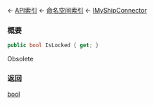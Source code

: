 ← [API索引](Api-Index) ← [命名空间索引](Namespace-Index) ← [IMyShipConnector](Sandbox.ModAPI.Ingame.IMyShipConnector)

### 概要

```csharp
public bool IsLocked { get; }
```

Obsolete

### 返回

[bool](https://docs.microsoft.com/en-us/dotnet/api/System.Boolean?view=netframework-4.6)

